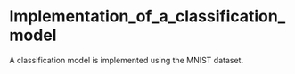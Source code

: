 # Implementation_of_a_classification_model
A classification model is implemented using the MNIST dataset.
